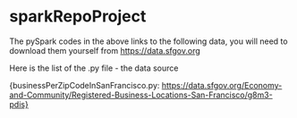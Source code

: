 # sparkRepoProject

The pySpark codes in the above links to the following data, you will need to download them yourself from https://data.sfgov.org

Here is the list of the .py file - the data source

{businessPerZipCodeInSanFrancisco.py: 
https://data.sfgov.org/Economy-and-Community/Registered-Business-Locations-San-Francisco/g8m3-pdis}
